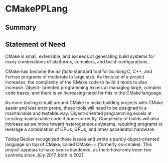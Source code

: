 # CMakePPLang

## Summary



## Statement of Need

CMake is small, extensible, and exceeds at generating build systems for many combinations of platforms, compilers, and build configurations.

CMake has become the *de facto* standard tool for building C, C++, and Fortran
programs of moderate to large size. As the size of a project increases, the
complexity of the CMake code to build it tends to also increase. Object-
oriented programming excels at managing large, complex code bases, and there
is an increasing need for this in the CMake language.

As more tooling is built around CMake to make building projects with CMake
easier and less error prone, these tools will need to be designed in a
maintainable and testable way. Object-oriented programming excels at creating
maintainable code if done correctly. Complexity of builds will also increase as
we move toward heterogeneous systems, requiring programs to leverage a
combination of CPUs, GPUs, and other accelerator hardware.

Tobias Becker recognized these issues and wrote a purely object-oriented
language on top of CMake, called CMake++ (formerly oo-cmake).
This project appears to have been abandoned, as there have only been two
commits since July 2017, both in 2021.


